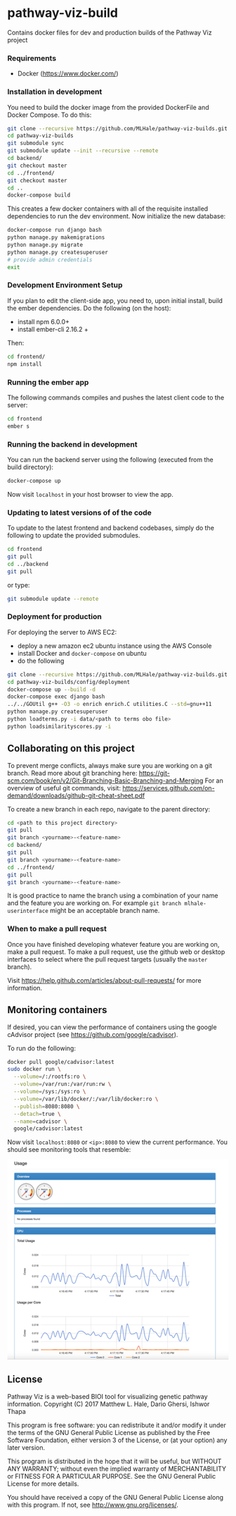 # pathway-viz-build
Contains docker files for dev and production builds of the Pathway Viz project

### Requirements
* Docker (https://www.docker.com/)

### Installation in development
You need to build the docker image from the provided DockerFile and Docker Compose. To do this:

```bash
git clone --recursive https://github.com/MLHale/pathway-viz-builds.git
cd pathway-viz-builds
git submodule sync
git submodule update --init --recursive --remote
cd backend/
git checkout master
cd ../frontend/
git checkout master
cd ..
docker-compose build
```

This creates a few docker containers with all of the requisite installed dependencies to run the dev environment.
Now initialize the new database:

```bash
docker-compose run django bash
python manage.py makemigrations
python manage.py migrate
python manage.py createsuperuser
# provide admin credentials
exit
```
### Development Environment Setup
If you plan to edit the client-side app, you need to,  upon initial install, build the ember dependencies. Do the following (on the host):

* install npm 6.0.0+
* install ember-cli 2.16.2 +

Then:

```bash
cd frontend/
npm install
```



### Running the ember app
The following commands compiles and pushes the latest client code to the server:

```bash
cd frontend
ember s
```

### Running the backend in development
You can run the backend server using the following (executed from the build directory):

```bash
docker-compose up
```
Now visit `localhost` in your host browser to view the app.

### Updating to latest versions of of the code
To update to the latest frontend and backend codebases, simply do the following to update the provided submodules.

```bash
cd frontend
git pull
cd ../backend
git pull
```
or type:

```bash
git submodule update --remote
```
### Deployment for production
For deploying the server to AWS EC2:

- deploy a new amazon ec2 ubuntu instance using the AWS Console
- install Docker and `docker-compose` on ubuntu
- do the following
```bash
git clone --recursive https://github.com/MLHale/pathway-viz-builds.git
cd pathway-viz-builds/config/deployment
docker-compose up --build -d
docker-compose exec django bash
../../GOUtil g++ -O3 -o enrich enrich.C utilities.C --std=gnu++11
python manage.py createsuperuser
python loadterms.py -i data/<path to terms obo file>
python loadsimilarityscores.py -i

```

## Collaborating on this project
To prevent merge conflicts, always make sure you are working on a git branch. Read more about git branching here: https://git-scm.com/book/en/v2/Git-Branching-Basic-Branching-and-Merging
For an overview of useful git commands, visit: https://services.github.com/on-demand/downloads/github-git-cheat-sheet.pdf

To create a new branch in each repo, navigate to the parent directory:
```bash
cd <path to this project directory>
git pull
git branch <yourname>-<feature-name>
cd backend/
git pull
git branch <yourname>-<feature-name>
cd ../frontend/
git pull
git branch <yourname>-<feature-name>
```
It is good practice to name the branch using a combination of your name and the feature you are working on. For example ```git branch mlhale-userinterface``` might be an acceptable branch name.

### When to make a pull request
Once you have finished developing whatever feature you are working on, make a pull request. To make a pull request, use the github web or desktop interfaces to select where the pull request targets (usually the ```master``` branch).

Visit https://help.github.com/articles/about-pull-requests/ for more information.

## Monitoring containers
If desired, you can view the performance of containers using the google cAdvisor project (see https://github.com/google/cadvisor).

To run do the following:
```bash
docker pull google/cadvisor:latest
sudo docker run \
  --volume=/:/rootfs:ro \
  --volume=/var/run:/var/run:rw \
  --volume=/sys:/sys:ro \
  --volume=/var/lib/docker/:/var/lib/docker:ro \
  --publish=8080:8080 \
  --detach=true \
  --name=cadvisor \
  google/cadvisor:latest
```

Now visit ```localhost:8080``` or ```<ip>:8080``` to view the current performance. You should see monitoring tools that resemble:

![cadvisor](docs/img/cadvisor.png)

## License
Pathway Viz is a web-based BIOI tool for visualizing genetic pathway information.
Copyright (C) 2017  Matthew L. Hale, Dario Ghersi, Ishwor Thapa

This program is free software: you can redistribute it and/or modify
it under the terms of the GNU General Public License as published by
the Free Software Foundation, either version 3 of the License, or
(at your option) any later version.

This program is distributed in the hope that it will be useful,
but WITHOUT ANY WARRANTY; without even the implied warranty of
MERCHANTABILITY or FITNESS FOR A PARTICULAR PURPOSE.  See the
GNU General Public License for more details.

You should have received a copy of the GNU General Public License
along with this program.  If not, see <http://www.gnu.org/licenses/>.
